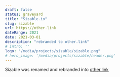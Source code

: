 ```yaml
---
draft: false
status: graveyard
title: "Sizable.io"
slug: sizable
url: https://other.link
dateRange: 2021
date: 2021-03-01
description: "rebranded to other.link"
# intro: ''
logo: "/media/projects/sizable/sizable.png"
# hero_image: '/media/projects/sizable/header.png'
---
```


Sizable was renamed and rebranded into [other.link](/projects/otherlink)
